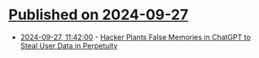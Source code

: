 # [Published on 2024-09-27](index.md)

* [2024-09-27, 11:42:00](https://soylentnews.org/article.pl?sid=24/09/26/1348238&from=rss) - [Hacker Plants False Memories in ChatGPT to Steal User Data in Perpetuity](https://soylentnews.org/article.pl?sid=24/09/26/1348238&from=rss)
